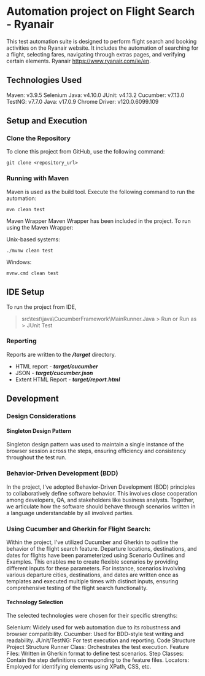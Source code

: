 # Automation project on Flight Search  - Ryanair

 This test automation suite is designed to perform flight search and booking activities on the Ryanair website. It includes the automation of searching for a flight, selecting fares, navigating through extras pages, and verifying certain elements. Ryanair https://www.ryanair.com/ie/en.

## Technologies Used

Maven: v3.9.5
Selenium Java: v4.10.0
JUnit: v4.13.2
Cucumber: v7.13.0
TestNG: v7.7.0
Java: v17.0.9
Chrome Driver: v120.0.6099.109

## Setup and Execution
### Clone the Repository
To clone this project from GitHub, use the following command:

    git clone <repository_url>

### Running with Maven

Maven is used as the build tool. Execute the following command to run the automation:

    mvn clean test
Maven Wrapper
Maven Wrapper has been included in the project. To run using the Maven Wrapper:

Unix-based systems:

    ./mvnw clean test
 
Windows:

    mvnw.cmd clean test

    
## IDE Setup
To run the project from IDE,
>    src\test\java\CucumberFramework\MainRunner.Java > Run or Run as > JUnit Test  


### Reporting
Reports are written to the ***/target*** directory. 
* HTML report  -     ***target/cucumber***
* JSON - ***target/cucumber.json***
* Extent HTML Report - ***target/report.html***

## Development

### Design Considerations 
#### Singleton Design Pattern 

Singleton design pattern was used to maintain a single instance of the browser session across the steps, ensuring efficiency and consistency throughout the test run. 

### Behavior-Driven Development (BDD) 

In the project, I've adopted Behavior-Driven Development (BDD) principles to collaboratively define software behavior. This involves close cooperation among developers, QA, and stakeholders like business analysts. Together, we articulate how the software should behave through scenarios written in a language understandable by all involved parties.

### Using Cucumber and Gherkin for Flight Search:
Within the project, I've utilized Cucumber and Gherkin to outline the behavior of the flight search feature. Departure locations, destinations, and dates for flights have been parameterized using Scenario Outlines and Examples. This enables me to create flexible scenarios by providing different inputs for these parameters. For instance, scenarios involving various departure cities, destinations, and dates are written once as templates and executed multiple times with distinct inputs, ensuring comprehensive testing of the flight search functionality.

#### Technology Selection

The selected technologies were chosen for their specific strengths: 

Selenium: Widely used for web automation due to its robustness and browser compatibility. 
Cucumber: Used for BDD-style test writing and readability. 
JUnit/TestNG: For test execution and reporting. Code Structure Project Structure 
Runner Class: Orchestrates the test execution. 
Feature Files: Written in Gherkin format to define test scenarios. 
Step Classes: Contain the step definitions corresponding to the feature files. 
Locators: Employed for identifying elements using XPath, CSS, etc.





